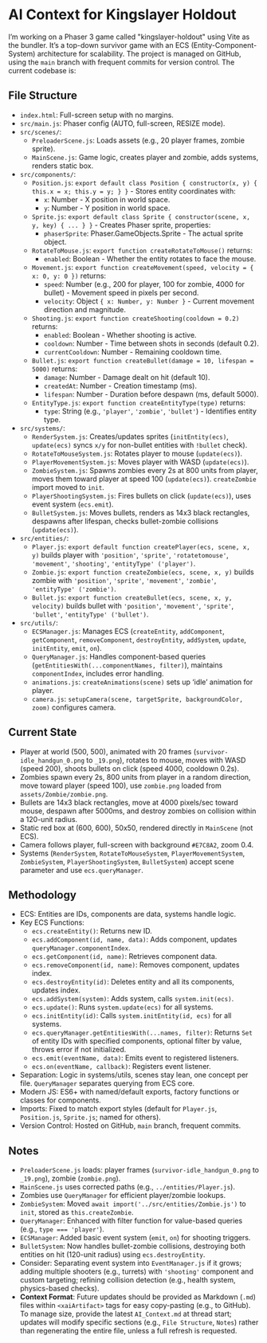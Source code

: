 # AI Context for Kingslayer Holdout

I’m working on a Phaser 3 game called "kingslayer-holdout" using Vite as the bundler. It’s a top-down survivor game with an ECS (Entity-Component-System) architecture for scalability. The project is managed on GitHub, using the `main` branch with frequent commits for version control. The current codebase is:

## File Structure
- `index.html`: Full-screen setup with no margins.
- `src/main.js`: Phaser config (AUTO, full-screen, RESIZE mode).
- `src/scenes/`:
  - `PreloaderScene.js`: Loads assets (e.g., 20 player frames, zombie sprite).
  - `MainScene.js`: Game logic, creates player and zombie, adds systems, renders static box.
- `src/components/`:
  - `Position.js`: `export default class Position { constructor(x, y) { this.x = x; this.y = y; } }` - Stores entity coordinates with:
    - `x`: Number - X position in world space.
    - `y`: Number - Y position in world space.
  - `Sprite.js`: `export default class Sprite { constructor(scene, x, y, key) { ... } }` - Creates Phaser sprite, properties:
    - `phaserSprite`: Phaser.GameObjects.Sprite - The actual sprite object.
  - `RotateToMouse.js`: `export function createRotateToMouse()` returns:
    - `enabled`: Boolean - Whether the entity rotates to face the mouse.
  - `Movement.js`: `export function createMovement(speed, velocity = { x: 0, y: 0 })` returns:
    - `speed`: Number (e.g., 200 for player, 100 for zombie, 4000 for bullet) - Movement speed in pixels per second.
    - `velocity`: Object `{ x: Number, y: Number }` - Current movement direction and magnitude.
  - `Shooting.js`: `export function createShooting(cooldown = 0.2)` returns:
    - `enabled`: Boolean - Whether shooting is active.
    - `cooldown`: Number - Time between shots in seconds (default 0.2).
    - `currentCooldown`: Number - Remaining cooldown time.
  - `Bullet.js`: `export function createBullet(damage = 10, lifespan = 5000)` returns:
    - `damage`: Number - Damage dealt on hit (default 10).
    - `createdAt`: Number - Creation timestamp (ms).
    - `lifespan`: Number - Duration before despawn (ms, default 5000).
  - `EntityType.js`: `export function createEntityType(type)` returns:
    - `type`: String (e.g., `'player'`, `'zombie'`, `'bullet'`) - Identifies entity type.
- `src/systems/`:
  - `RenderSystem.js`: Creates/updates sprites (`initEntity(ecs)`, `update(ecs)` syncs `x/y` for non-bullet entities with `!bullet` check).
  - `RotateToMouseSystem.js`: Rotates player to mouse (`update(ecs)`).
  - `PlayerMovementSystem.js`: Moves player with WASD (`update(ecs)`).
  - `ZombieSystem.js`: Spawns zombies every 2s at 800 units from player, moves them toward player at speed 100 (`update(ecs)`). `createZombie` import moved to `init`.
  - `PlayerShootingSystem.js`: Fires bullets on click (`update(ecs)`), uses event system (`ecs.emit`).
  - `BulletSystem.js`: Moves bullets, renders as 14x3 black rectangles, despawns after lifespan, checks bullet-zombie collisions (`update(ecs)`).
- `src/entities/`:
  - `Player.js`: `export default function createPlayer(ecs, scene, x, y)` builds player with `'position'`, `'sprite'`, `'rotatetomouse'`, `'movement'`, `'shooting'`, `'entityType' ('player')`.
  - `Zombie.js`: `export function createZombie(ecs, scene, x, y)` builds zombie with `'position'`, `'sprite'`, `'movement'`, `'zombie'`, `'entityType' ('zombie')`.
  - `Bullet.js`: `export function createBullet(ecs, scene, x, y, velocity)` builds bullet with `'position'`, `'movement'`, `'sprite'`, `'bullet'`, `'entityType' ('bullet')`.
- `src/utils/`:
  - `ECSManager.js`: Manages ECS (`createEntity`, `addComponent`, `getComponent`, `removeComponent`, `destroyEntity`, `addSystem`, `update`, `initEntity`, `emit`, `on`).
  - `QueryManager.js`: Handles component-based queries (`getEntitiesWith(...componentNames, filter)`), maintains `componentIndex`, includes error handling.
  - `animations.js`: `createAnimations(scene)` sets up ‘idle’ animation for player.
  - `camera.js`: `setupCamera(scene, targetSprite, backgroundColor, zoom)` configures camera.

## Current State
- Player at world (500, 500), animated with 20 frames (`survivor-idle_handgun_0.png` to `_19.png`), rotates to mouse, moves with WASD (speed 200), shoots bullets on click (speed 4000, cooldown 0.2s).
- Zombies spawn every 2s, 800 units from player in a random direction, move toward player (speed 100), use `zombie.png` loaded from `assets/Zombie/zombie.png`.
- Bullets are 14x3 black rectangles, move at 4000 pixels/sec toward mouse, despawn after 5000ms, and destroy zombies on collision within a 120-unit radius.
- Static red box at (600, 600), 50x50, rendered directly in `MainScene` (not ECS).
- Camera follows player, full-screen with background `#E7C8A2`, zoom 0.4.
- Systems (`RenderSystem`, `RotateToMouseSystem`, `PlayerMovementSystem`, `ZombieSystem`, `PlayerShootingSystem`, `BulletSystem`) accept scene parameter and use `ecs.queryManager`.

## Methodology
- ECS: Entities are IDs, components are data, systems handle logic.
- Key ECS Functions:
  - `ecs.createEntity()`: Returns new ID.
  - `ecs.addComponent(id, name, data)`: Adds component, updates `queryManager.componentIndex`.
  - `ecs.getComponent(id, name)`: Retrieves component data.
  - `ecs.removeComponent(id, name)`: Removes component, updates index.
  - `ecs.destroyEntity(id)`: Deletes entity and all its components, updates index.
  - `ecs.addSystem(system)`: Adds system, calls `system.init(ecs)`.
  - `ecs.update()`: Runs `system.update(ecs)` for all systems.
  - `ecs.initEntity(id)`: Calls `system.initEntity(id, ecs)` for all systems.
  - `ecs.queryManager.getEntitiesWith(...names, filter)`: Returns `Set` of entity IDs with specified components, optional filter by value, throws error if not initialized.
  - `ecs.emit(eventName, data)`: Emits event to registered listeners.
  - `ecs.on(eventName, callback)`: Registers event listener.
- Separation: Logic in systems/utils, scenes stay lean, one concept per file. `QueryManager` separates querying from ECS core.
- Modern JS: ES6+ with named/default exports, factory functions or classes for components.
- Imports: Fixed to match export styles (default for `Player.js`, `Position.js`, `Sprite.js`; named for others).
- Version Control: Hosted on GitHub, `main` branch, frequent commits.

## Notes
- `PreloaderScene.js` loads: player frames (`survivor-idle_handgun_0.png` to `_19.png`), zombie (`zombie.png`).
- `MainScene.js` uses corrected paths (e.g., `../entities/Player.js`).
- Zombies use `QueryManager` for efficient player/zombie lookups.
- `ZombieSystem`: Moved `await import('../src/entities/Zombie.js')` to `init`, stored as `this.createZombie`.
- `QueryManager`: Enhanced with filter function for value-based queries (e.g., `type === 'player'`).
- `ECSManager`: Added basic event system (`emit`, `on`) for shooting triggers.
- `BulletSystem`: Now handles bullet-zombie collisions, destroying both entities on hit (120-unit radius) using `ecs.destroyEntity`.
- Consider: Separating event system into `EventManager.js` if it grows; adding multiple shooters (e.g., turrets) with `'shooting'` component and custom targeting; refining collision detection (e.g., health system, physics-based checks).
- **Context Format**: Future updates should be provided as Markdown (`.md`) files within `<xaiArtifact>` tags for easy copy-pasting (e.g., to GitHub). To manage size, provide the latest `AI_Context.md` at thread start; updates will modify specific sections (e.g., `File Structure`, `Notes`) rather than regenerating the entire file, unless a full refresh is requested.